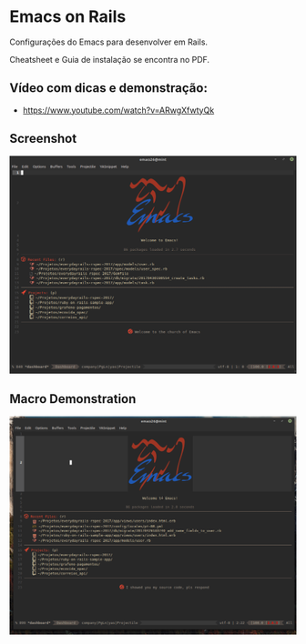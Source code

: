 # Emacs on Rails

Configurações do Emacs para desenvolver em Rails.

Cheatsheet e Guia de instalação se encontra no PDF.

## Vídeo com dicas e demonstração:

- https://www.youtube.com/watch?v=ARwgXfwtyQk

## Screenshot

![screenshot](https://github.com/otavioschwanck/emacs_on_rails/blob/master/dashboard.png?raw=true)

## Macro Demonstration

![demonstration](https://github.com/otavioschwanck/emacs_on_rails/blob/master/macro%20example.gif?raw=true)

